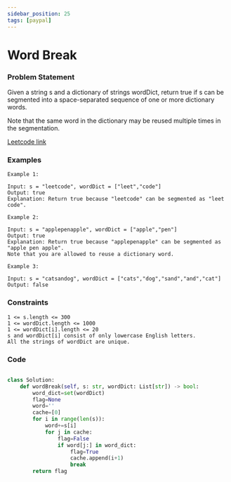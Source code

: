 ```yaml
---
sidebar_position: 25
tags: [paypal]
---
```


# Word Break

### Problem Statement

Given a string s and a dictionary of strings wordDict, return true if s can be segmented into a space-separated sequence of one or more dictionary words.

Note that the same word in the dictionary may be reused multiple times in the segmentation.

[Leetcode link](https://leetcode.com/problems/word-break)

### Examples

```
Example 1:

Input: s = "leetcode", wordDict = ["leet","code"]
Output: true
Explanation: Return true because "leetcode" can be segmented as "leet code".

Example 2:

Input: s = "applepenapple", wordDict = ["apple","pen"]
Output: true
Explanation: Return true because "applepenapple" can be segmented as "apple pen apple".
Note that you are allowed to reuse a dictionary word.

Example 3:

Input: s = "catsandog", wordDict = ["cats","dog","sand","and","cat"]
Output: false
```

### Constraints

```
1 <= s.length <= 300
1 <= wordDict.length <= 1000
1 <= wordDict[i].length <= 20
s and wordDict[i] consist of only lowercase English letters.
All the strings of wordDict are unique.
```

### Code

```python title="Python3 Code"

class Solution:
    def wordBreak(self, s: str, wordDict: List[str]) -> bool:
        word_dict=set(wordDict)
        flag=None
        word=''
        cache=[0]
        for i in range(len(s)):
            word+=s[i]
            for j in cache:
                flag=False
                if word[j:] in word_dict:
                    flag=True
                    cache.append(i+1)
                    break
        return flag

```

